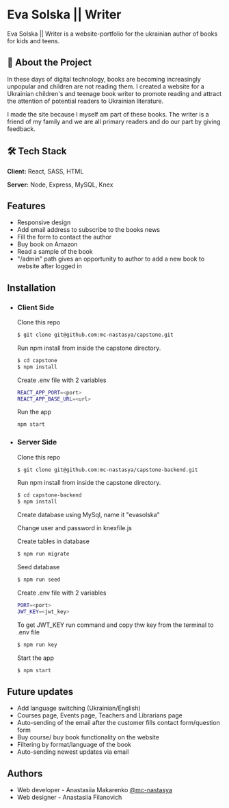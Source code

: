
# Eva Solska || Writer

Eva Solska || Writer is a website-portfolio for the ukrainian author of books for kids and teens.

## 🌟 About the Project
In these days of digital technology, books are becoming increasingly unpopular and children are not reading them. I created a website for a Ukrainian children's and teenage book writer to promote reading and attract the attention of potential readers to Ukrainian literature.

I made the site because I myself am part of these books. The writer is a friend of my family and we are all primary readers and do our part by giving feedback.








## 🛠 Tech Stack

**Client:** React, SASS, HTML

**Server:** Node, Express, MySQL, Knex


## Features

- Responsive design
- Add email address to subscribe to the books news
- Fill the form to contact the author
- Buy book on Amazon
- Read a sample of the book
- "/admin" path gives an opportunity to author to add a new book to website after logged in
## Installation
- ### Client Side
    Clone this repo
    ```bash
    $ git clone git@github.com:mc-nastasya/capstone.git
    ```

    Run npm install from inside the capstone directory.
    ```bash
    $ cd capstone
    $ npm install
    ```
    Create .env file with 2 variables
    ```bash
    REACT_APP_PORT=<port>
    REACT_APP_BASE_URL=<url>
    ```
    Run the app

    ```bash
    npm start
    ```
    
- ### Server Side
    Clone this repo
    ```bash
    $ git clone git@github.com:mc-nastasya/capstone-backend.git
    ``` 

    Run npm install from inside the capstone directory.
    ```bash
    $ cd capstone-backend
    $ npm install
    ```

    Create database using MySql, name it "evasolska"

    Change user and password in knexfile.js

    Create tables in database
    ```bash
    $ npm run migrate
    ```

    Seed database
    ```bash
    $ npm run seed
    ```

    Create .env file with 2 variables
    ```bash
    PORT=<port>
    JWT_KEY=<jwt_key>
    ```

    To get JWT_KEY run command and copy thw key from the terminal to .env file
    ```bash
    $ npm run key
    ```

    Start the app
    ```bash
    $ npm start
    ```



## Future updates

- Add language switching (Ukrainian/English)
- Courses page, Events page, Teachers and Librarians page
- Auto-sending of the email after the customer fills contact form/question form
- Buy course/ buy book functionality on the website
- Filtering by format/language of the book
- Auto-sending newest updates via email
## Authors

- Web developer - Anastasiia Makarenko [@mc-nastasya](https://github.com/mc-nastasya)
- Web designer - Anastasiia Filanovich

